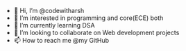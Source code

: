 - 👋 Hi, I’m @codewitharsh
- 👀 I’m interested in programming and core(ECE) both
- 🌱 I’m currently learning DSA 
- 💞️ I’m looking to collaborate on Web development projects 
- 📫 How to reach me @my GitHub 

<!---
codewitharsh/codewitharsh is a ✨ special ✨ repository because its `README.md` (this file) appears on your GitHub profile.
You can click the Preview link to take a look at your changes.
--->
